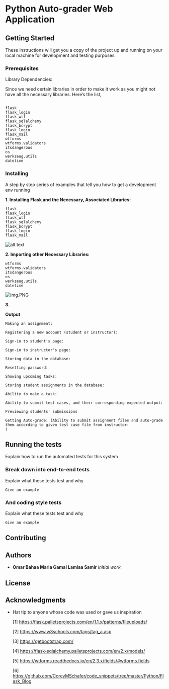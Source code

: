 # Python Auto-grader Web Application


## Getting Started

These instructions will get you a copy of the project up and running on your local machine for development and testing purposes. 

### Prerequisites

Library Dependencies:

Since we need certain libraries in order to make it work as you might not have all the necessary libraries.
Here’s the list,
```

flask
flask_login
flask_wtf
flask_sqlalchemy
flask_bcrypt
flask_login
flask_mail
wtforms
wtforms.validators
itsdangerous
os
werkzeug.utils
datetime
```

### Installing

A step by step series of examples that tell you how to get a development env running

**1. Installing Flask and the Necessary, Associated Libraries:**
```
flask
flask_login
flask_wtf
flask_sqlalchemy
flask_bcrypt
flask_login
flask_mail
```
![alt text](http://url/to/Capture.PNG)
   
**2. Importing other Necessary Libraries:**
```
wtforms
wtforms.validators
itsdangerous
os
werkzeug.utils
datetime
```

   ![img.PNG](Capture1.PNG)
   
**3.** 

**Output**
```
Making an assignment:
```

```
Registering a new account (student or instructor):
```

```
Sign-in to student's page:
```

```
Sign-in to instructor's page:
```

```
Storing data in the database:
```

```
Resetting password:
```

```
Showing upcoming tasks:
```

```
Storing student assignments in the database:
```

```
Ability to make a task:
```

```
Ability to submit test cases, and their corresponding expected output:
```

```
Previewing students' submissions
```

```
Getting Auto-grade: (Ability to submit assignment files and auto-grade them according to given test case file from instructor:
)
```


## Running the tests

Explain how to run the automated tests for this system

### Break down into end-to-end tests

Explain what these tests test and why

```
Give an example
```

### And coding style tests

Explain what these tests test and why

```
Give an example
```


## Contributing



## Authors

* **Omar Bahaa
    Maria Gamal
    Lamiaa Samir**
   *Initial work*
## License


## Acknowledgments

* Hat tip to anyone whose code was used or gave us inspiration
  
  [1] https://flask.palletsprojects.com/en/1.1.x/patterns/fileuploads/ 
  
  [2] https://www.w3schools.com/tags/tag_a.asp 
  
  [3] https://getbootstrap.com/ 
  
  [4] https://flask-sqlalchemy.palletsprojects.com/en/2.x/models/ 
  
  [5] https://wtforms.readthedocs.io/en/2.3.x/fields/#wtforms.fields 
  
  [6] https://github.com/CoreyMSchafer/code_snippets/tree/master/Python/Flask_Blog

